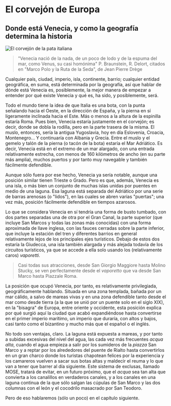 # El corvejón de Europa
## Donde está Venecia, y como la geografía determina la historia

![El corvejón de la pata italiana](img/corvejon.png)

> "Venecia nació de la nada, de un poco de lodo y de la espuma del mar, como
> Venus, su casi homónima" P. Braunstein, R. Delort, citados en "Marco Polo y la
> Ruta de la Seda", de Jean Pierre Drège

Cualquier país, ciudad, imperio, isla, continente, barrio; cualquier entidad
geográfica, en suma, está determinada por la geografía, así que hablar de dónde
está Venecia es, posiblemente, la mejor manera de empezar a entender por qué
existe Venecia y qué es, ha sido, y posiblemente, será.

Todo el mundo tiene la idea de que Italia es una bota, con la punta señalando
hacia el Oeste, en la dirección de España, y la pierna en sí ligeramente
inclinada hacia el Este. Más o menos a la altura de la espinilla estaría
Roma. Pues bien, Venecia estaría justamente en el corvejón; es decir, donde se
dobla la rodilla, pero en la parte trasera de la misma.  El muslo, entonces,
sería la antigua Yugoslavia, hoy en día Eslovenia, Croacia, Montenegro... Y
continuaría con Albania y Grecia. Entre el muslo y el gemelo y talón de la
pierna (o tacón de la bota) estaría el Mar Adriático. Es decir, Venecia está en
el extremo de un mar alargado, con una entrada relativamente estrecha, con menos
de 160 kilómetros de ancho (en su parte más amplia), muchos puertos y por tanto
muy navegable y también fácilmente defendible.

Aunque sólo fuera por ese hecho, Venecia ya sería notable, aunque una
posición similar tienen Trieste o Grado. Pero es que, además, Venecia
es una isla, o más bien un conjunto de muchas islas unidas por puentes
en medio de una laguna. Esa laguna está separada del Adriático por una
serie de barras arenosas (o "lidos"), en las cuales se abren varias
"puertas"; una vez más, posición fácilmente defendible en tiempos
azarosos.

Lo que se considera Venecia en sí tendría una forma de busto tumbado,
con dos partes separadas una de otra por el Gran Canal, la parte
superior (que incluye San Marcos y todas las zonas más conocidas) con
una forma aproximada de llave inglesa, con las fauces cerradas sobre
la parte inferior, que incluye la estación del tren y diferentes
barrios en general relativamente lejos de los principales ejes
turísticos. Debajo de estos dos estaría la Giudecca, una isla también
alargada y más alejada todavía de los circuitos turísticos, ya que se
accede a ella solo usando los (relativamente caros) *vaporetti*.

> Casi todas sus atracciones, desde San Giorgio Maggiore hasta Molino Stucky, se
> ven perfectamente desde el *vaporetto* que va desde San Marco hasta Piazzale
> Roma.

La posición que ocupó Venecia, por tanto, es relativamente privilegiada,
geográficamente hablando. Situada en una zona templada, bañada por un mar
cálido, a salvo de mareas vivas y en una zona defendible tanto desde el mar como
desde tierra (a la que se unió por un puente solo en el siglo XIX), en la
"bisagra" de Europa, entre oriente y occidente, esta posición explica por qué
surgió aquí la ciudad que acabó expandiéndose hasta convertirse en el primer
imperio marítimo, un imperio que duraría, con altos y bajos, casi tanto como el
bizantino y mucho más que el español o el inglés.

No todo son ventajas, claro. La laguna está expuesta a mareas, y por tanto a
subidas excesivas del nivel del agua, las cada vez más frecuentes *acqua alta*,
cuando el agua empieza a salir por los sumideros de la *piazza* San Marco y a
reptar por los alrededores del puente de Rialto hasta convertirlos en un gran
charco donde los turistas chapotean felices por la experiencia y los camareros
vuelven a sacar sus botas altas y maldecir el reuma y lo que van a tener que
barrer al día siguiente. Este sistema de exclusas, llamado MOSE, tratará de
evitar, en un futuro próximo, que el *acqua* sea tan alta que convierta a los
canalillos en verdaderos canales, y a los canales en una laguna continua de la
que sólo salgan las cúpulas de San Marco y las dos columnas con el león y el
cocodrilo masacrado por San Teodoro.

Pero de eso hablaremos (sólo un poco) en el capítulo siguiente.
